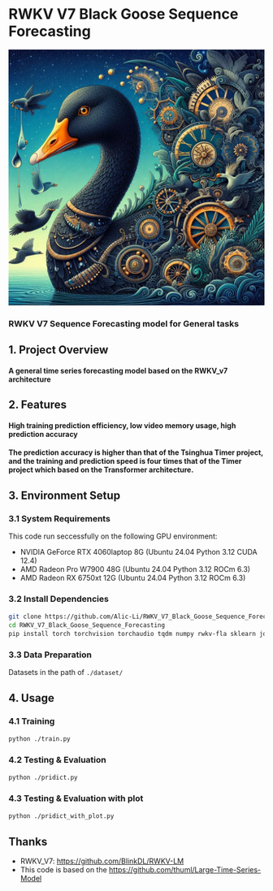 # RWKV V7 Black Goose Sequence Forecasting
![RRFVCM](./back_goose.png)
### RWKV V7 Sequence Forecasting model for General tasks

## 1. Project Overview
#### A general time series forecasting model based on the RWKV_v7 architecture

## 2. Features
#### High training prediction efficiency, low video memory usage, high prediction accuracy
#### The prediction accuracy is higher than that of the Tsinghua Timer project, and the training and prediction speed is four times that of the Timer project  which based on the Transformer architecture.

## 3. Environment Setup
### 3.1 System Requirements

This code run seccessfully on the following GPU environment:
* NVIDIA GeForce RTX 4060laptop 8G (Ubuntu 24.04 Python 3.12 CUDA 12.4)
* AMD Radeon Pro W7900 48G (Ubuntu 24.04 Python 3.12 ROCm 6.3)
* AMD Radeon RX 6750xt 12G (Ubuntu 24.04 Python 3.12 ROCm 6.3)

### 3.2 Install Dependencies

```bash
git clone https://github.com/Alic-Li/RWKV_V7_Black_Goose_Sequence_Forecasting.git
cd RWKV_V7_Black_Goose_Sequence_Forecasting
pip install torch torchvision torchaudio tqdm numpy rwkv-fla sklearn joblib matplotlib pandas 
```

### 3.3 Data Preparation

Datasets in the path of ```./dataset/```

## 4. Usage
### 4.1 Training
```bash
python ./train.py 
```
### 4.2 Testing & Evaluation
```bash
python ./pridict.py
```
### 4.3 Testing & Evaluation with plot
```bash
python ./pridict_with_plot.py
```
## Thanks
- RWKV_V7: https://github.com/BlinkDL/RWKV-LM
- This code is based on the https://github.com/thuml/Large-Time-Series-Model
